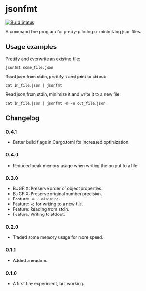jsonfmt
=======

[![Build Status](https://github.com/anderejd/jsonfmt/workflows/Build%20%26%20Test/badge.svg)](https://github.com/anderejd/jsonfmt/actions)

A command line program for pretty-printing or minimizing json files.

Usage examples
--------------

Prettify and overwrite an existing file:
```
jsonfmt some_file.json
```

Read json from stdin, prettify it and print to stdout:
```
cat in_file.json | jsonfmt
```

Read json from stdin, minimize it and write it to a new file:
```
cat in_file.json | jsonfmt -m -o out_file.json
```

Changelog
---------

### 0.4.1
 - Better build flags in Cargo.toml for increased optimization.

### 0.4.0
 - Reduced peak memory usage when writing the output to a file.

### 0.3.0
 - BUGFIX: Preserve order of object properties.
 - BUGFIX: Preserve original number precision.
 - Feature: `-m --minimize`.
 - Feature: `-o` for writing to a new file.
 - Feature: Reading from stdin.
 - Feature: Writing to stdout.

### 0.2.0
 - Traded some memory usage for more speed.

### 0.1.1
 - Added a readme.

### 0.1.0
 - A first tiny experiment, but working.

